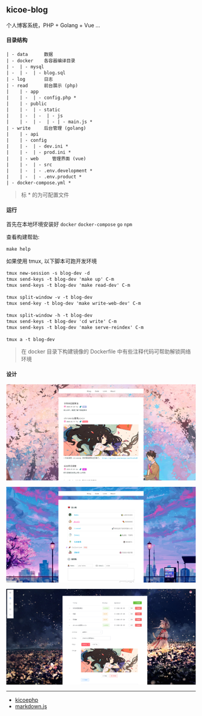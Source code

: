 ## kicoe-blog

个人博客系统，PHP + Golang + Vue ...

#### 目录结构

```
| - data      数据
| - docker    各容器编译目录
| -  | - mysql
| -  | -  | - blog.sql
| - log       日志
| - read      前台展示 (php)
|    | - app
|    | -  | - config.php *
|    | - public
|    | -  | - static
|    | -  | -  | - js 
|    | -  | -  | - | - main.js * 
| - write     后台管理 (golang)
|    | - api
|    | - config
|    | -  | - dev.ini *
|    | -  | - prod.ini *
|    | - web     管理界面 (vue)
|    | -  | - src 
|    | -  | - .env.development *
|    | -  | - .env.product *
| - docker-compose.yml *
```

> 标 * 的为可配置文件

#### 运行

首先在本地环境安装好 `docker` `docker-compose` `go` `npm`

查看构建帮助:

```shell
make help
```

如果使用 tmux, 以下脚本可跑开发环境

```shell
tmux new-session -s blog-dev -d
tmux send-keys -t blog-dev 'make up' C-m
tmux send-keys -t blog-dev 'make read-dev' C-m

tmux split-window -v -t blog-dev
tmux send-key -t blog-dev 'make write-web-dev' C-m

tmux split-window -h -t blog-dev
tmux send-keys -t blog-dev 'cd write' C-m
tmux send-keys -t blog-dev 'make serve-reindex' C-m

tmux a -t blog-dev
```

> 在 docker 目录下构建镜像的 Dockerfile 中有些注释代码可帮助解锁网络环境

#### 设计

![](https://raw.githubusercontent.com/moonprism/cdn/master/image/f-1.png)

![](https://raw.githubusercontent.com/moonprism/cdn/master/image/f-3.png)

![](https://raw.githubusercontent.com/moonprism/cdn/master/image/b-2.png)

---

* [kicoephp](https://github.com/moonprism/kicoephp-src)
* [markdown.js](https://github.com/moonprism/markdown.js)
